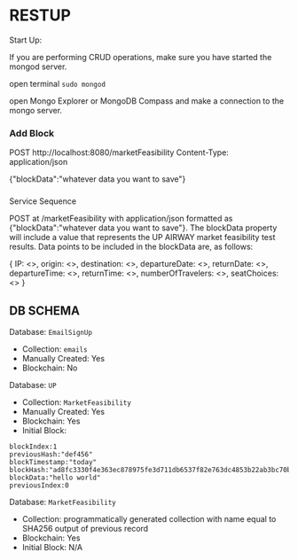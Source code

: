 # RESTUP

Start Up:

If you are performing CRUD operations, make sure you have started the mongod server.

open terminal
`sudo mongod`

open Mongo Explorer or MongoDB Compass and make a connection to the mongo server.

### Add Block
POST http://localhost:8080/marketFeasibility
Content-Type: application/json

{"blockData":"whatever data you want to save"}


###


Service Sequence

POST at /marketFeasibility with application/json formatted as {"blockData":"whatever data you want to save"}. 
The blockData property will include a value that represents the UP AIRWAY market feasibility test results. Data
points to be included in the blockData are, as follows:

{
    IP: <>,
    origin: <>,
    destination: <>,
    departureDate: <>,
    returnDate: <>,
    departureTime: <>,
    returnTime: <>,
    numberOfTravelers: <>,
    seatChoices: <>
}  


## DB SCHEMA

Database: `EmailSignUp`
- Collection: `emails`
- Manually Created: Yes
- Blockchain: No


Database: `UP`
- Collection: `MarketFeasibility`
- Manually Created: Yes
- Blockchain: Yes
- Initial Block:

```
blockIndex:1
previousHash:"def456"
blockTimestamp:"today"
blockHash:"ad8fc3330f4e363ec878975fe3d711db6537f82e763dc4853b22ab3bc70b2b00"
blockData:"hello world"
previousIndex:0
```


Database: `MarketFeasibility`
- Collection: programmatically generated collection with name equal to SHA256 output of previous record
- Blockchain: Yes
- Initial Block: N/A

